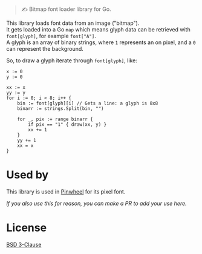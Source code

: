 > ✍ Bitmap font loader library for Go.

This library loads font data from an image ("bitmap").  
It gets loaded into a Go `map` which means glyph data can be retrieved with `font[glyph]`, for example `font["A"]`.  
A glyph is an array of binary strings, where `1` represents an on pixel, and a `0` can represent the background.

So, to draw a glyph iterate through `font[glyph]`, like:
```golang
x := 0
y := 0
	
xx := x
yy := y
for i := 0; i < 8; i++ {
 	bin := font[glyph][i] // Gets a line: a glyph is 8x8
 	binarr := strings.Split(bin, "")

 	for _, pix := range binarr {
 		if pix == "1" { draw(xx, y) }
	 	xx += 1
	}
	yy += 1
	xx = x
}
```

# Used by
This library is used in [Pinwheel](https://github.com/PinwheelSystem/Pinwheel) for its pixel font.

*If you also use this for reason, you can make a PR to add your use here.*

# License 
[BSD 3-Clause](LICENSE)